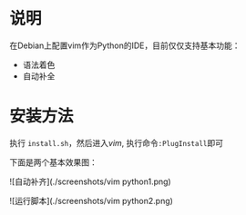 # 说明

在Debian上配置vim作为Python的IDE，目前仅仅支持基本功能：

 * 语法着色
 * 自动补全



# 安装方法

执行 `install.sh`，然后进入*vim*, 执行命令`:PlugInstall`即可

下面是两个基本效果图：

![自动补齐](./screenshots/vim python1.png)



![运行脚本](./screenshots/vim python2.png)